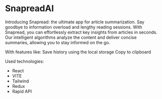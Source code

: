 # SnapreadAI
Introducing Snapread: the ultimate app for article summarization. Say goodbye to information overload and lengthy reading sessions. With Snapread, you can effortlessly extract key insights from articles in seconds. Our intelligent algorithms analyze the content and deliver concise summaries, allowing you to stay informed on the go.

With features like: 
Save history using the local storage 
Copy to clipboard 


Used technologies: 
<ul>
<li>React</li>
<li>VITE</li>
<li>Tailwind</li>
<li>Redux</li>
<li>Rapid API</li>
</ul>


